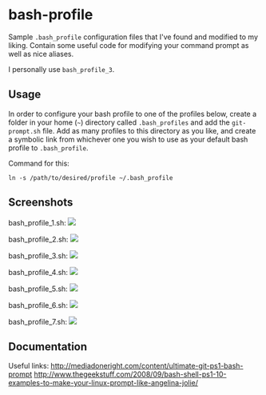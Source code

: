 bash-profile
============

Sample `.bash_profile` configuration files that I've found and modified to my liking. Contain some useful code for modifying your command prompt as well as nice aliases.

I personally use `bash_profile_3`.

## Usage

In order to configure your bash profile to one of the profiles below, create a folder in your home (`~`) directory called `.bash_profiles` and add the `git-prompt.sh` file. Add as many profiles to this directory as you like, and create a symbolic link from whichever one you wish to use as your default bash profile to `.bash_profile`.

Command for this: 

`ln -s /path/to/desired/profile ~/.bash_profile`

## Screenshots

bash_profile_1.sh:
![](/screenshots/bash_profile_1_screenshot.png)

bash_profile_2.sh:
![](/screenshots/bash_profile_2_screenshot.png)

bash_profile_3.sh:
![](/screenshots/bash_profile_3_screenshot.png)

bash_profile_4.sh:
![](/screenshots/bash_profile_4_screenshot.png)

bash_profile_5.sh:
![](/screenshots/bash_profile_5_screenshot.png)

bash_profile_6.sh:
![](/screenshots/bash_profile_6_screenshot.png)

bash_profile_7.sh:
![](/screenshots/bash_profile_7_screenshot.png)

## Documentation
Useful links:
http://mediadoneright.com/content/ultimate-git-ps1-bash-prompt
http://www.thegeekstuff.com/2008/09/bash-shell-ps1-10-examples-to-make-your-linux-prompt-like-angelina-jolie/
